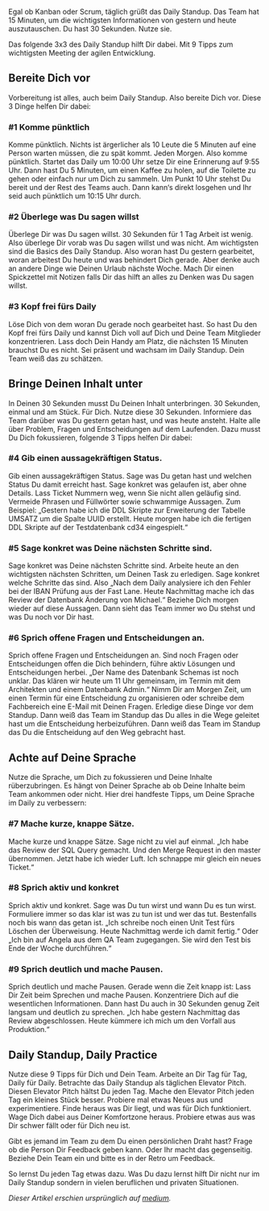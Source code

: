
Egal ob Kanban oder Scrum, täglich grüßt das Daily Standup. Das Team hat 15 Minuten, um die wichtigsten Informationen von gestern und heute auszutauschen. Du hast 30 Sekunden. Nutze sie. 

Das folgende 3x3 des Daily Standup hilft Dir dabei. Mit 9 Tipps zum wichtigsten Meeting der agilen Entwicklung.

## Bereite Dich vor

Vorbereitung ist alles, auch beim Daily Standup. Also bereite Dich vor. Diese 3 Dinge helfen Dir dabei:

### #1 Komme pünktlich

Komme pünktlich. Nichts ist ärgerlicher als 10 Leute die 5 Minuten auf eine Person warten müssen, die zu spät kommt. Jeden Morgen. Also komme pünktlich. Startet das Daily um 10:00 Uhr setze Dir eine Erinnerung auf 9:55 Uhr. Dann hast Du 5 Minuten, um einen Kaffee zu holen, auf die Toilette zu gehen oder einfach nur um Dich zu sammeln. Um Punkt 10 Uhr stehst Du bereit und der Rest des Teams auch. Dann kann‘s direkt losgehen und Ihr seid auch pünktlich um 10:15 Uhr durch.

### #2 Überlege was Du sagen willst

Überlege Dir was Du sagen willst. 30 Sekunden für 1 Tag Arbeit ist wenig. Also überlege Dir vorab was Du sagen willst und was nicht. Am wichtigsten sind die Basics des Daily Standup. Also woran hast Du gestern gearbeitet,  woran arbeitest Du heute und was behindert Dich gerade. Aber denke auch an andere Dinge wie Deinen Urlaub nächste Woche. Mach Dir einen Spickzettel mit Notizen falls Dir das hilft an alles zu Denken was Du sagen willst.

### #3 Kopf frei fürs Daily

Löse Dich von dem woran Du gerade noch gearbeitet hast. So hast Du den Kopf frei fürs Daily und kannst Dich voll auf Dich und Deine Team Mitglieder konzentrieren. Lass doch Dein Handy am Platz, die nächsten 15 Minuten brauchst Du es nicht. Sei präsent und wachsam im Daily Standup. Dein Team weiß das zu schätzen.

## Bringe Deinen Inhalt unter

In Deinen 30 Sekunden musst Du Deinen Inhalt unterbringen. 30 Sekunden, einmal und am Stück. Für Dich. Nutze diese 30 Sekunden. Informiere das Team darüber was Du gestern getan hast, und was heute ansteht. Halte alle über Problem, Fragen und Entscheidungen auf dem Laufenden. Dazu musst Du Dich fokussieren, folgende 3 Tipps helfen Dir dabei:

### #4 Gib einen aussagekräftigen Status.

Gib einen aussagekräftigen Status. Sage was Du getan hast und welchen Status Du damit erreicht hast. Sage konkret was gelaufen ist, aber ohne Details. Lass Ticket Nummern weg, wenn Sie nicht allen geläufig sind. Vermeide Phrasen und Füllwörter sowie schwammige Aussagen. Zum Beispiel: „Gestern habe ich die DDL Skripte zur Erweiterung der Tabelle UMSATZ um die Spalte UUID erstellt. Heute morgen habe ich die fertigen DDL Skripte auf der Testdatenbank cd34 eingespielt.“

### #5 Sage konkret was Deine nächsten Schritte sind.

Sage konkret was Deine nächsten Schritte sind. Arbeite heute an den wichtigsten nächsten Schritten, um Deinen Task zu erledigen. Sage konkret welche Schritte das sind. Also „Nach dem Daily analysiere ich den Fehler bei der IBAN Prüfung aus der Fast Lane. Heute Nachmittag mache ich das Review der Datenbank Änderung von Michael.“ Beziehe Dich morgen wieder auf diese Aussagen. Dann sieht das Team immer wo Du stehst und was Du noch vor Dir hast.

### #6 Sprich offene Fragen und Entscheidungen an.

Sprich offene Fragen und Entscheidungen an. Sind noch Fragen oder Entscheidungen offen die Dich behindern, führe aktiv Lösungen und Entscheidungen herbei. „Der Name des Datenbank Schemas ist noch unklar. Das klären wir heute um 11 Uhr gemeinsam, im Termin mit dem Architekten und einem Datenbank Admin.“ Nimm Dir am Morgen Zeit, um einen Termin für eine Entscheidung zu organisieren oder schreibe dem Fachbereich eine E-Mail mit Deinen Fragen. Erledige diese Dinge vor dem Standup. Dann weiß das Team im Standup das Du alles in die Wege geleitet hast um die Entscheidung herbeizuführen. Dann weiß das Team im Standup das Du die Entscheidung auf den Weg gebracht hast.

## Achte auf Deine Sprache

Nutze die Sprache, um Dich zu fokussieren und Deine Inhalte rüberzubringen. Es hängt von Deiner Sprache ab ob Deine Inhalte beim Team ankommen oder nicht. Hier drei handfeste Tipps, um Deine Sprache im Daily zu verbessern:

### #7 Mache kurze, knappe Sätze. 

Mache kurze und knappe Sätze. Sage nicht zu viel auf einmal. „Ich habe das Review der SQL Query gemacht. Und den Merge Request in den master übernommen. Jetzt habe ich wieder Luft. Ich schnappe mir gleich ein neues Ticket.“

### #8 Sprich aktiv und konkret

Sprich aktiv und konkret. Sage was Du tun wirst und wann Du es tun wirst. Formuliere immer so das klar ist was zu tun ist und wer das tut. Bestenfalls noch bis wann das getan ist. „Ich schreibe noch einen Unit Test fürs Löschen der Überweisung. Heute Nachmittag werde ich damit fertig.“ Oder „Ich bin auf Angela aus dem QA Team zugegangen. Sie wird den Test bis Ende der Woche durchführen.“

### #9 Sprich deutlich und mache Pausen.

Sprich deutlich und mache Pausen. Gerade wenn die Zeit knapp ist: Lass Dir Zeit beim Sprechen und mache Pausen. Konzentriere Dich auf die wesentlichen Informationen. Dann hast Du auch in 30 Sekunden genug Zeit langsam und deutlich zu sprechen. „Ich habe gestern Nachmittag das Review abgeschlossen. <Pause> Heute kümmere ich mich um den Vorfall aus Produktion.“

## Daily Standup, Daily Practice

Nutze diese 9 Tipps für Dich und Dein Team. Arbeite an Dir Tag für Tag, Daily für Daily. Betrachte das Daily Standup als täglichen Elevator Pitch. Diesen Elevator Pitch hältst Du jeden Tag. Mache den Elevator Pitch jeden Tag ein kleines Stück besser. Probiere mal etwas Neues aus und experimentiere. Finde heraus was Dir liegt, und was für Dich funktioniert. Wage Dich dabei aus Deiner Komfortzone heraus. Probiere etwas aus was Dir schwer fällt oder für Dich neu ist.

Gibt es jemand im Team zu dem Du einen persönlichen Draht hast? Frage ob die Person Dir Feedback geben kann. Oder Ihr macht das gegenseitig. Beziehe Dein Team ein und bitte  es in der Retro um Feedback.

So lernst Du jeden Tag etwas dazu. Was Du dazu lernst hilft Dir nicht nur im Daily Standup sondern in vielen beruflichen und privaten Situationen.


*Dieser Artikel erschien ursprünglich auf [medium](https://medium.com/@remast/softcoder-001-dailystandup-adcac2b4361e).*
